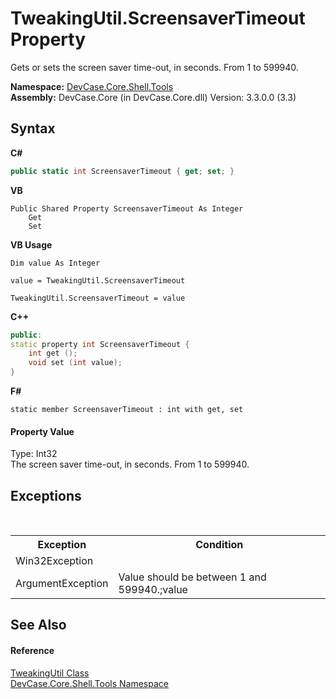 # TweakingUtil.ScreensaverTimeout Property 
 

Gets or sets the screen saver time-out, in seconds. From 1 to 599940.

**Namespace:**&nbsp;<a href="N_DevCase_Core_Shell_Tools">DevCase.Core.Shell.Tools</a><br />**Assembly:**&nbsp;DevCase.Core (in DevCase.Core.dll) Version: 3.3.0.0 (3.3)

## Syntax

**C#**<br />
``` C#
public static int ScreensaverTimeout { get; set; }
```

**VB**<br />
``` VB
Public Shared Property ScreensaverTimeout As Integer
	Get
	Set
```

**VB Usage**<br />
``` VB Usage
Dim value As Integer

value = TweakingUtil.ScreensaverTimeout

TweakingUtil.ScreensaverTimeout = value
```

**C++**<br />
``` C++
public:
static property int ScreensaverTimeout {
	int get ();
	void set (int value);
}
```

**F#**<br />
``` F#
static member ScreensaverTimeout : int with get, set

```


#### Property Value
Type: Int32<br />The screen saver time-out, in seconds. From 1 to 599940.

## Exceptions
&nbsp;<table><tr><th>Exception</th><th>Condition</th></tr><tr><td>Win32Exception</td><td /></tr><tr><td>ArgumentException</td><td>Value should be between 1 and 599940.;value</td></tr></table>

## See Also


#### Reference
<a href="T_DevCase_Core_Shell_Tools_TweakingUtil">TweakingUtil Class</a><br /><a href="N_DevCase_Core_Shell_Tools">DevCase.Core.Shell.Tools Namespace</a><br />